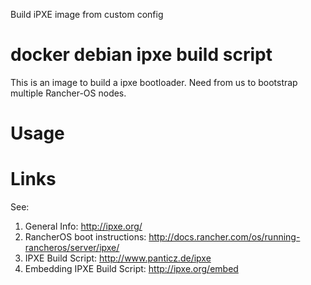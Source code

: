 Build iPXE image from custom config

# docker debian ipxe build script
This is an image to build a ipxe bootloader. Need from us to bootstrap multiple Rancher-OS nodes. 

# Usage

# Links
See: 
1. General Info: http://ipxe.org/ 
2. RancherOS boot instructions: http://docs.rancher.com/os/running-rancheros/server/ipxe/
3. IPXE Build Script: http://www.panticz.de/ipxe
4. Embedding IPXE Build Script: http://ipxe.org/embed
